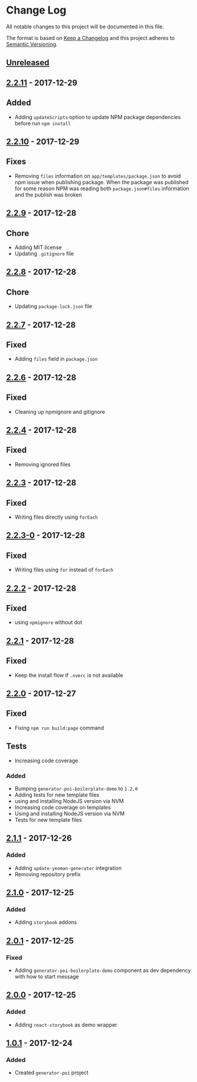 # Change Log
All notable changes to this project will be documented in this file.

The format is based on [Keep a Changelog](http://keepachangelog.com/)
and this project adheres to [Semantic Versioning](http://semver.org/).

## [Unreleased][]

## [2.2.11][] - 2017-12-29
## Added
- Adding `updateScripts` option to update NPM package dependencies before run `npm install`

## [2.2.10][] - 2017-12-29
## Fixes
- Removing `files` information on `app/templates/package.json` to avoid npm issue when publishing package. When the package was published for some reason NPM was reading both `package.json#files` information and the publish was broken

## [2.2.9][] - 2017-12-28
## Chore
- Adding MIT license
- Updating `.gitignore` file

## [2.2.8][] - 2017-12-28
## Chore
- Updating `package-lock.json` file

## [2.2.7][] - 2017-12-28
## Fixed
- Adding `files` field in `package.json`

## [2.2.6][] - 2017-12-28
## Fixed 
- Cleaning up npmignore and gitignore

## [2.2.4][] - 2017-12-28
## Fixed
- Removing ignored files

## [2.2.3][] - 2017-12-28
## Fixed 
- Writing files directly using `forEach`

## [2.2.3-0][] - 2017-12-28
## Fixed
- Writing files using `for` instead of `forEach`

## [2.2.2][] - 2017-12-28
## Fixed
- using `npmignore` without dot

## [2.2.1][] - 2017-12-28
## Fixed
- Keep the install flow if `.nvmrc` is not available

## [2.2.0][] - 2017-12-27
## Fixed
- Fixing `npm run build:page` command

## Tests
- Increasing code coverage

### Added
- Bumping `generator-poi-boilerplate-demo` to `1.2.0`
- Adding tests for new template files
- using and installing NodeJS version via NVM
- Increasing code coverage on templates
- Using and installing NodeJS version via NVM
- Tests for new template files

## [2.1.1][] - 2017-12-26
### Added
- Adding `update-yeoman-generator` integration
- Removing repository prefix

## [2.1.0][] - 2017-12-25
### Added
- Adding `storybook` addons

## [2.0.1][] - 2017-12-25
### Fixed
- Adding `generator-poi-boilerplate-demo` component as dev dependency with how to start message

## [2.0.0][] - 2017-12-25

### Added
- Adding `react-storybook` as demo wrapper

## [1.0.1][] - 2017-12-24

### Added
- Created `generator-poi` project


[Unreleased]: https://github.com/willmendesneto/generator-poi-boilerplate/compare/v2.2.11...HEAD
[2.2.11]: https://github.com/willmendesneto/generator-poi-boilerplate/compare/v2.2.10...v2.2.11
[2.2.10]: https://github.com/willmendesneto/generator-poi-boilerplate/compare/v2.2.9...v2.2.10
[2.2.9]: https://github.com/willmendesneto/generator-poi-boilerplate/compare/v2.2.8...v2.2.9
[2.2.8]: https://github.com/willmendesneto/generator-poi-boilerplate/compare/v2.2.7...v2.2.8
[2.2.7]: https://github.com/willmendesneto/generator-poi-boilerplate/compare/v2.2.6...v2.2.7
[2.2.6]: https://github.com/willmendesneto/generator-poi-boilerplate/compare/v2.2.4...v2.2.6
[2.2.4]: https://github.com/willmendesneto/generator-poi-boilerplate/compare/v2.2.3...v2.2.4
[2.2.3]: https://github.com/willmendesneto/generator-poi-boilerplate/compare/v2.2.3-0...v2.2.3
[2.2.3-0]: https://github.com/willmendesneto/generator-poi-boilerplate/compare/v2.2.2...v2.2.3-0
[2.2.2]: https://github.com/willmendesneto/generator-poi-boilerplate/compare/v2.2.1...v2.2.2
[2.2.1]: https://github.com/willmendesneto/generator-poi-boilerplate/compare/v2.2.0...v2.2.1
[2.2.0]: https://github.com/willmendesneto/generator-poi-boilerplate/compare/v2.1.1...v2.2.0
[2.1.1]: https://github.com/willmendesneto/generator-poi-boilerplate/compare/v2.1.0...v2.1.1
[2.1.0]: https://github.com/willmendesneto/generator-poi-boilerplate/compare/v2.0.1...v2.1.0
[2.0.1]: https://github.com/willmendesneto/generator-poi-boilerplate/compare/v2.0.0...v2.0.1
[2.0.0]: https://github.com/willmendesneto/generator-poi-boilerplate/compare/v1.0.1...v2.0.0
[1.0.1]: https://github.com/willmendesneto/generator-poi-boilerplate/tree/v1.0.1